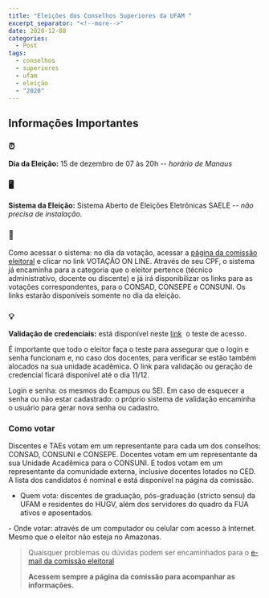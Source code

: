 ```yaml
---
title: "Eleições dos Conselhos Superiores da UFAM "
excerpt_separator: "<!--more-->"
date: 2020-12-08
categories:
  - Post
tags:
  - conselhos
  - superiores
  - ufam
  - eleição
  - "2020"
---
```


## Informações Importantes

### ⏰ 

**Dia da Eleição:** 15 de dezembro de 07 às 20h -- *horário de Manaus*

### 🖥️

**Sistema da Eleição:** Sistema Aberto de Eleições Eletrônicas SAELE -- *não precisa de instalação.*

### 🔑

Como acessar o sistema: no dia da votação, acessar a [página da comissão eleitoral](https://ufam.edu.br/conselhos-superiores.html) e clicar no link VOTAÇÃO ON LINE. Através de seu CPF, o sistema já encaminha para a categoria que o eleitor pertence (técnico administrativo, docente ou discente) e já irá disponibilizar os links para as votações correspondentes, para o CONSAD, CONSEPE e CONSUNI. Os links estarão disponíveis somente no dia da eleição.

### 💡

**Validação de credenciais:** está disponível neste [link](https://credenciamento.ufam.edu.br/home/index)  o teste de acesso. 

É importante que todo o eleitor faça o teste para assegurar que o login e senha funcionam e, no caso dos docentes, para verificar se estão também alocados na sua unidade acadêmica. O link para validação ou geração de credencial ficará disponível até o dia 11/12. 

Login e senha: os mesmos do Ecampus ou SEI. Em caso de esquecer a senha ou não estar cadastrado: o próprio sistema de validação encaminha o usuário para gerar nova senha ou cadastro.

### Como votar

Discentes e TAEs votam em um representante para cada um dos conselhos: CONSAD, CONSUNI e CONSEPE. Docentes votam em um representante da sua Unidade Acadêmica para o CONSUNI. E todos votam em um representante da comunidade externa, inclusive docentes lotados no CED. A lista dos candidatos é nominal e está disponível na página da comissão.

- Quem vota: discentes de graduação, pós-graduação (stricto sensu) da UFAM e residentes do HUGV, além dos servidores do quadro da FUA ativos e aposentados.

- Onde votar: através de um computador ou celular com acesso à Internet. Mesmo que o eleitor não esteja no Amazonas. 


> Quaisquer problemas ou dúvidas podem ser encaminhados para o [e-mail da comissão eleitoral](comissaoeleitoralconselhos@ufam.edu.br)
>
>**Acessem sempre a página da comissão para acompanhar as informações.**


